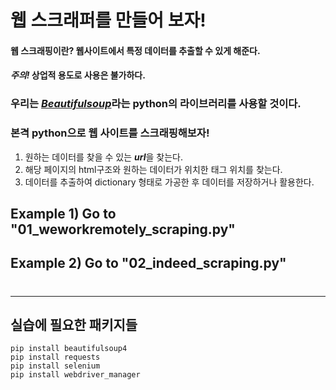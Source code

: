 # 웹 스크래퍼를 만들어 보자!
#### 웹 스크래핑이란? 웹사이트에서 특정 데이터를 추출할 수 있게 해준다.

#### *주의!* 상업적 용도로 사용은 불가하다.
### 우리는 [*Beautifulsoup*](https://www.crummy.com/software/BeautifulSoup/bs4/doc/)라는 python의 라이브러리를 사용할 것이다.

### 본격 python으로 웹 사이트를 스크래핑해보자!
1. 원하는 데이터를 찾을 수 있는 ***url***을 찾는다.
2. 해당 페이지의 html구조와 원하는 데이터가 위치한 태그 위치를 찾는다.
3. 데이터를 추출하여 dictionary 형태로 가공한 후 데이터를 저장하거나 활용한다.

## Example 1) Go to "01_weworkremotely_scraping.py"
## Example 2) Go to "02_indeed_scraping.py"
#

---
## 실습에 필요한 패키지들
```aidl
pip install beautifulsoup4
pip install requests
pip install selenium
pip install webdriver_manager
```
